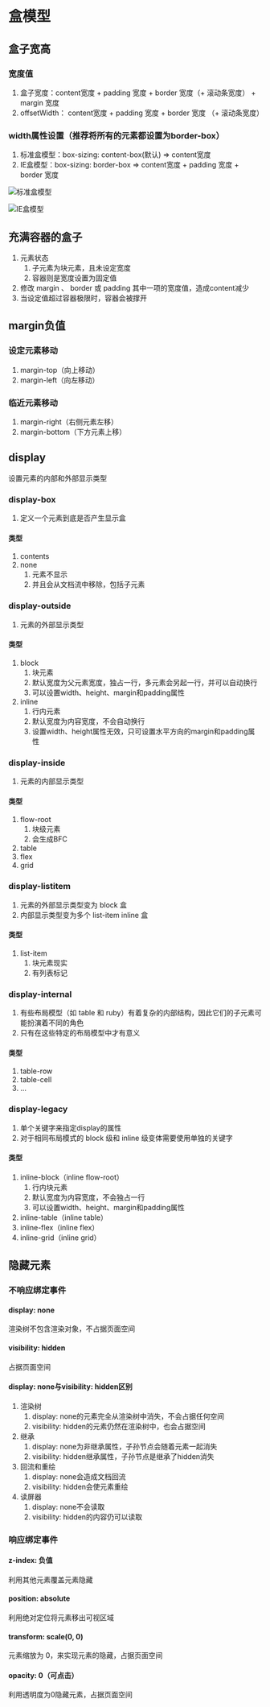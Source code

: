 # 盒模型

## 盒子宽高

### 宽度值

1. 盒子宽度：content宽度 + padding 宽度 + border 宽度（+ 滚动条宽度） + margin 宽度
2. offsetWidth： content宽度 + padding 宽度 + border 宽度 （+ 滚动条宽度）

### width属性设置（推荐将所有的元素都设置为border-box）

1. 标准盒模型：box-sizing: content-box(默认) => content宽度
2. IE盒模型：box-sizing: border-box => content宽度 + padding 宽度 + border 宽度

![标准盒模型](assets/04-标准盒模型.png)

![IE盒模型](assets/04-IE盒模型.png)

## 充满容器的盒子

1. 元素状态
   1. 子元素为块元素，且未设定宽度
   2. 容器则是宽度设置为固定值
2. 修改 margin 、 border 或 padding 其中一项的宽度值，造成content减少
3. 当设定值超过容器极限时，容器会被撑开

## margin负值

### 设定元素移动

1. margin-top（向上移动）
2. margin-left（向左移动）

### 临近元素移动

1. margin-right（右侧元素左移）
2. margin-bottom（下方元素上移）

## display

设置元素的内部和外部显示类型

### display-box

1. 定义一个元素到底是否产生显示盒

#### 类型

1. contents
2. none
   1. 元素不显示
   2. 并且会从文档流中移除，包括子元素

### display-outside

1. 元素的外部显示类型

#### 类型

1. block
   1. 块元素
   2. 默认宽度为父元素宽度，独占一行，多元素会另起一行，并可以自动换行
   3. 可以设置width、height、margin和padding属性
2. inline
   1. 行内元素
   2. 默认宽度为内容宽度，不会自动换行
   3. 设置width、height属性无效，只可设置水平方向的margin和padding属性

### display-inside

1. 元素的内部显示类型

#### 类型

1. flow-root
   1. 块级元素
   2. 会生成BFC
2. table
3. flex
4. grid

### display-listitem

1. 元素的外部显示类型变为 block 盒
2. 内部显示类型变为多个 list-item inline 盒

#### 类型

1. list-item
   1. 块元素现实
   2. 有列表标记

### display-internal

1. 有些布局模型（如 table 和 ruby）有着复杂的内部结构，因此它们的子元素可能扮演着不同的角色
2. 只有在这些特定的布局模型中才有意义

#### 类型

1. table-row
2. table-cell
3. ...

### display-legacy

1. 单个关键字来指定display的属性
2. 对于相同布局模式的 block 级和 inline 级变体需要使用单独的关键字

#### 类型

1. inline-block（inline flow-root）
   1. 行内块元素
   2. 默认宽度为内容宽度，不会独占一行
   3. 可以设置width、height、margin和padding属性
2. inline-table（inline table）
3. inline-flex（inline flex）
4. inline-grid（inline grid）

## 隐藏元素

### 不响应绑定事件

#### display: none

渲染树不包含渲染对象，不占据页面空间

#### visibility: hidden

占据页面空间

#### display: none与visibility: hidden区别

1. 渲染树
   1. display: none的元素完全从渲染树中消失，不会占据任何空间
   2. visibility: hidden的元素仍然在渲染树中，也会占据空间
2. 继承
   1. display: none为非继承属性，子孙节点会随着元素一起消失
   2. visibility: hidden继承属性，子孙节点是继承了hidden消失
3. 回流和重绘
   1. display: none会造成文档回流
   2. visibility: hidden会使元素重绘
4. 读屏器
   1. display: none不会读取
   2. visibility: hidden的内容仍可以读取

### 响应绑定事件

#### z-index: 负值

利用其他元素覆盖元素隐藏

#### position: absolute

利用绝对定位将元素移出可视区域

#### transform: scale(0, 0)

元素缩放为 0，来实现元素的隐藏，占据页面空间

#### opacity: 0（可点击）

利用透明度为0隐藏元素，占据页面空间
